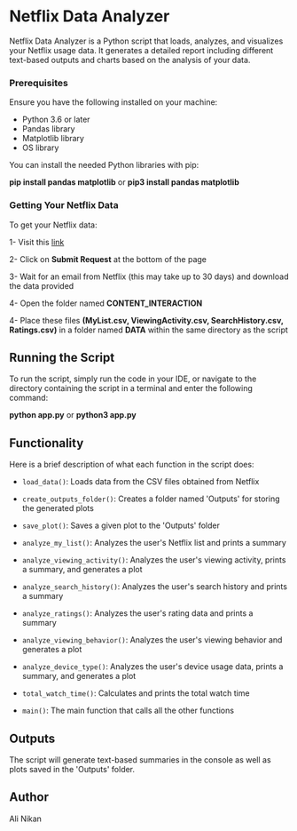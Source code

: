 # Netflix Data Analyzer

Netflix Data Analyzer is a Python script that loads, analyzes, and visualizes your Netflix usage data. It generates a detailed report including different text-based outputs and charts based on the analysis of your data. 

### Prerequisites

Ensure you have the following installed on your machine:
- Python 3.6 or later
- Pandas library
- Matplotlib library
- OS library

You can install the needed Python libraries with pip:

**pip install pandas matplotlib** or **pip3 install pandas matplotlib**

### Getting Your Netflix Data

To get your Netflix data:

1- Visit this [link](https://www.netflix.com/account/getmyinfo)

2- Click on **Submit Request** at the bottom of the page

3- Wait for an email from Netflix (this may take up to 30 days) and download the data provided

4- Open the folder named **CONTENT_INTERACTION**

4- Place these files **(MyList.csv, ViewingActivity.csv, SearchHistory.csv, Ratings.csv)** in a folder named **DATA** within the same directory as the script

## Running the Script

To run the script, simply run the code in your IDE, or navigate to the directory containing the script in a terminal and enter the following command: 

**python app.py** or **python3 app.py**

## Functionality

Here is a brief description of what each function in the script does:

- `load_data()`: Loads data from the CSV files obtained from Netflix

- `create_outputs_folder()`: Creates a folder named 'Outputs' for storing the generated plots

- `save_plot()`: Saves a given plot to the 'Outputs' folder

- `analyze_my_list()`: Analyzes the user's Netflix list and prints a summary

- `analyze_viewing_activity()`: Analyzes the user's viewing activity, prints a summary, and generates a plot

- `analyze_search_history()`: Analyzes the user's search history and prints a summary

- `analyze_ratings()`: Analyzes the user's rating data and prints a summary

- `analyze_viewing_behavior()`: Analyzes the user's viewing behavior and generates a plot

- `analyze_device_type()`: Analyzes the user's device usage data, prints a summary, and generates a plot

- `total_watch_time()`: Calculates and prints the total watch time

- `main()`: The main function that calls all the other functions

## Outputs

The script will generate text-based summaries in the console as well as plots saved in the 'Outputs' folder.

## Author

Ali Nikan
